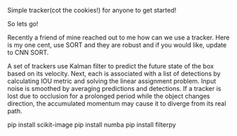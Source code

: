 Simple tracker(cot the cookies!) for anyone to get started!


So lets go!

Recently a friend of mine reached out to me how can we use a tracker. Here is my one cent, use SORT and they are robust and if you would like, update to CNN SORT.


A set of trackers use Kalman filter to predict the future state of the box based on its velocity. Next, each is associated with a list of detections by calculating IOU metric and solving the linear assignment problem. Input noise is smoothed by averaging predictions and detections. If a tracker is lost due to occlusion for a prolonged period while the object changes direction, the accumulated momentum may cause it to diverge from its real path.


pip install scikit-image
pip install numba
pip install filterpy
